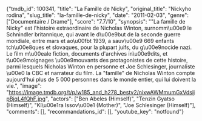 {"tmdb_id": 100341, "title": "La Famille de Nicky", "original_title": "Nickyho rodina", "slug_title": "la-famille-de-nicky", "date": "2011-02-03", "genre": ["Documentaire / Drame"], "score": "7.7/10", "synopsis": "\"La famille de Nicky\" est l'histoire extraordinaire de Nicholas Winton, surnomm\u00e9 le Schnindler britannique, qui avant le d\u00e9but de la seconde guerre mondiale, entre mars et ao\u00fbt 1939, a sauv\u00e9 669 enfants tch\u00e8ques et slovaques, pour la plupart juifs, du g\u00e9nocide nazi. Le film m\u00eale fiction, documents d'archives in\u00e9dits, et t\u00e9moignages \u00e9mouvants des protagonistes de cette histoire, parmi lesquels Nicholas Winton en personne et Joe Schlesinger, journaliste \u00e0 la CBC et narrateur du film. La \"famille\" de Nicholas Winton compte aujourd'hui plus de 5 000 personnes dans le monde entier, qui lui doivent la vie.", "image": "https://image.tmdb.org/t/p/w185_and_h278_bestv2/nixwAWMmumGxVdsijpBjqL4fQhF.jpg", "actors": ["Ben Abeles (Himself)", "Tenzin Gyatso (Himself)", "Kl\u00e1ra Issov\u00e1 (Mother)", "Joe Schlesinger (Himself)"], "comments": [], "recommandations_id": [], "youtube_key": "notfound"}